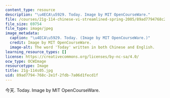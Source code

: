 ```yaml
---
content_type: resource
description: "\u4ECA\u5929. Today. Image by MIT OpenCourseWare."
file: /courses/21g-114-chinese-vi-streamlined-spring-2005/89ad7794768c2e1f2fdb7a06d1fecd1f_21g-114s05.jpg
file_size: 69754
file_type: image/jpeg
image_metadata:
  caption: "\u4ECA\u5929. Today. (Image by MIT OpenCourseWare.)"
  credit: Image by MIT OpenCourseWare.
  image-alt: The word 'Today' written in both Chinese and English.
learning_resource_types: []
license: https://creativecommons.org/licenses/by-nc-sa/4.0/
ocw_type: OCWImage
resourcetype: Image
title: 21g-114s05.jpg
uid: 89ad7794-768c-2e1f-2fdb-7a06d1fecd1f
---
```

今天. Today. Image by MIT OpenCourseWare.